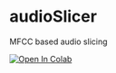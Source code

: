 # audioSlicer
 MFCC based audio slicing
 
[![Open In Colab](https://colab.research.google.com/assets/colab-badge.svg)](https://colab.research.google.com/github/wwerk/audioSlicer/blob/main/audioSlicer.ipynb)
